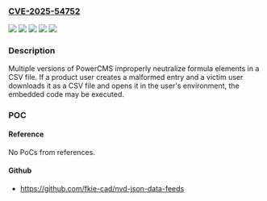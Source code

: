 ### [CVE-2025-54752](https://cve.mitre.org/cgi-bin/cvename.cgi?name=CVE-2025-54752)
![](https://img.shields.io/static/v1?label=Product&message=PowerCMS&color=blue)
![](https://img.shields.io/static/v1?label=Version&message=4.6%20and%20earlier%20(PowerCMS%204.x%20series)%20&color=brightgreen)
![](https://img.shields.io/static/v1?label=Version&message=5.3%20and%20earlier%20(PowerCMS%205.x%20series)%20&color=brightgreen)
![](https://img.shields.io/static/v1?label=Version&message=6.7%20and%20earlier%20(PowerCMS%206.x%20series)%20&color=brightgreen)
![](https://img.shields.io/static/v1?label=Vulnerability&message=Improper%20neutralization%20of%20formula%20elements%20in%20a%20CSV%20file&color=brightgreen)

### Description

Multiple versions of PowerCMS improperly neutralize formula elements in a CSV file.  If a product user creates a malformed entry and a victim user downloads it as a CSV file and opens it in the user's environment, the embedded code may be executed.

### POC

#### Reference
No PoCs from references.

#### Github
- https://github.com/fkie-cad/nvd-json-data-feeds

